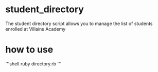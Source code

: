 # student_directory #

The student directory script allows you to manage the list of students enrolled at Villains Academy

# how to use #

  '''shell
  ruby directory.rb
  '''
